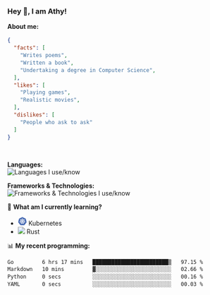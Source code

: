 ### Hey 👋, I am Athy!<br>

**About me:**


```json
{
  "facts": [
    "Writes poems",
    "Written a book",
    "Undertaking a degree in Computer Science",
  ],
  "likes": [
    "Playing games",
    "Realistic movies",
  ],
  "dislikes": [
    "People who ask to ask"
  ]
}
```
<br>


**Languages:**<br>
![Languages I use/know](https://skillicons.dev/icons?i=go,js,py,html,lua,java)

**Frameworks & Technologies:**<br />
![Frameworks & Technologies I use/know](https://skillicons.dev/icons?i=nodejs,nextjs,ts,react,express,docker,kubernetes,mysql,postgresql,mongodb,git,github,tailwind,prisma)

📙 **What am I currently learning?**

- <img height="20" src="https://github.com/devicons/devicon/blob/master/icons/kubernetes/kubernetes-plain.svg" />  Kubernetes
- <img height="20" src="https://cdn.jsdelivr.net/gh/devicons/devicon/icons/rust/rust-plain.svg" /> Rust

📊 **My recent programming:**

<!--START_SECTION:waka-->

```txt
Go         6 hrs 17 mins   ████████████████████████▒   97.15 %
Markdown   10 mins         ▓░░░░░░░░░░░░░░░░░░░░░░░░   02.66 %
Python     0 secs          ░░░░░░░░░░░░░░░░░░░░░░░░░   00.16 %
YAML       0 secs          ░░░░░░░░░░░░░░░░░░░░░░░░░   00.03 %
```

<!--END_SECTION:waka-->
